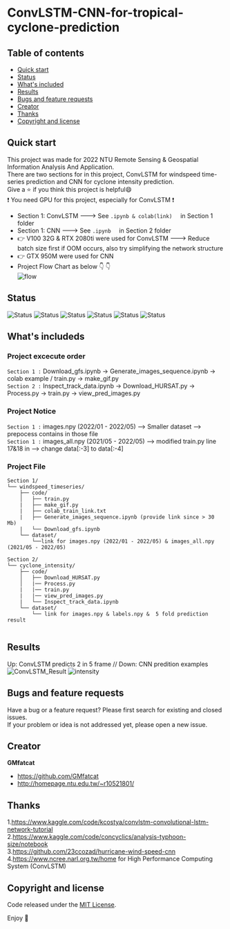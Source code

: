 # ConvLSTM-CNN-for-tropical-cyclone-prediction


## Table of contents

- [Quick start](#quick-start)
- [Status](#status)
- [What's included](#whats-included)
- [Results](#results)
- [Bugs and feature requests](#bugs-and-feature-requests)
- [Creator](#creator)
- [Thanks](#thanks)
- [Copyright and license](#copyright-and-license)


## Quick start

This project was made for 2022 NTU Remote Sensing & Geospatial Information Analysis And Application.  
There are two sections for in this project, ConvLSTM for windspeed time-series prediction and CNN for cyclone intensity prediction.  
Give a :star: if you think this project is helpful:smile:  
:exclamation: You need GPU for this project, especially for ConvLSTM :exclamation:

- Section 1: ConvLSTM ---> See ```.ipynb & colab(link) ``` &nbsp;  in Section 1 folder
- Section 1: CNN ---> See ```.ipynb ``` &nbsp;  in Section 2 folder
- :point_right: V100 32G & RTX 2080ti were used for ConvLSTM ---> Reduce batch size first if OOM occurs, also try simplifying the network structure
- :point_right: GTX 950M were used for CNN 
- Project Flow Chart as below :point_down: :point_down:  
![flow](https://user-images.githubusercontent.com/58526756/169665524-7cfb2276-5581-4b30-a7ec-f678c0f0cd06.JPG)


## Status

![Status](https://img.shields.io/badge/Keras-needed-brightgreen)
![Status](https://img.shields.io/badge/netCDF4-needed-brightgreen)
![Status](https://img.shields.io/badge/ploty-needed-brightgreen)
![Status](https://img.shields.io/badge/xarray-needed-brightgreen)
![Status](https://img.shields.io/badge/requests-needed-critical)
![Status](https://img.shields.io/badge/GPU-needed-critical)

## What's includeds
### Project excecute order
```Section 1 :``` Download_gfs.ipynb -> Generate_images_sequence.ipynb -> colab example / train.py -> make_gif.py  
```Section 2 :``` Inspect_track_data.ipynb -> Download_HURSAT.py -> Process.py -> train.py -> view_pred_images.py

### Project Notice
```Section 1 :``` images.npy (2022/01 - 2022/05) --> Smaller dataset --> prepocess contains in those file  
```Section 1 :``` images_all.npy (2021/05 - 2022/05) --> modified train.py line 17&18 in --> change data[:-3] to data[:-4]  

### Project File
```text
Section 1/
└── windspeed_timeseries/
    ├── code/
    │   ├── train.py
    |   ├── make_gif.py
    |   ├── colab_train_link.txt
    |   ├── Generate_images_sequence.ipynb (provide link since > 30 Mb)
    |   └── Download_gfs.ipynb
    └── dataset/
        └──link for images.npy (2022/01 - 2022/05) & images_all.npy (2021/05 - 2022/05)
              
Section 2/
└── cyclone_intensity/
    ├── code/
    │   ├── Download_HURSAT.py
    │   |── Process.py
    |   |── train.py
    |   |── view_pred_images.py
    |   └── Inspect_track_data.ipynb
    └── dataset/
        └── link for images.npy & labels.npy &  5 fold prediction result
        
```

## Results
Up: ConvLSTM predicts 2 in 5 frame // Down: CNN predition examples 
![ConvLSTM_Result](https://user-images.githubusercontent.com/58526756/169666668-7b7e7193-aec1-43db-8a94-c6be3771cbf9.gif)
![intensity](https://user-images.githubusercontent.com/58526756/169667014-3d562d51-60fd-4e4b-ade4-9c092ab6dda9.png)



## Bugs and feature requests

Have a bug or a feature request? Please first search for existing and closed issues.  
If your problem or idea is not addressed yet, please open a new issue.  


## Creator

**GMfatcat**

- <https://github.com/GMfatcat>
- <http://homepage.ntu.edu.tw/~r10521801/>

## Thanks

1.https://www.kaggle.com/code/kcostya/convlstm-convolutional-lstm-network-tutorial  
2.https://www.kaggle.com/code/concyclics/analysis-typhoon-size/notebook  
3.https://github.com/23ccozad/hurricane-wind-speed-cnn  
4.https://www.ncree.narl.org.tw/home  for High Performance Computing System (ConvLSTM)

## Copyright and license

Code released under the [MIT License](https://reponame/blob/master/LICENSE).

Enjoy :metal:
